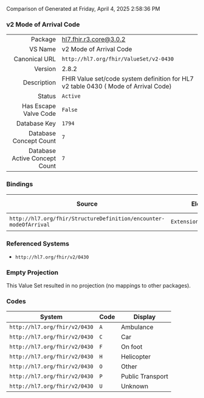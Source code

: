 Comparison of 
Generated at Friday, April 4, 2025 2:58:36 PM

### v2 Mode of Arrival Code

|      |     |
| ---: | --- |
| Package | hl7.fhir.r3.core@3.0.2 |
| VS Name | v2 Mode of Arrival Code |
| Canonical URL | `http://hl7.org/fhir/ValueSet/v2-0430` |
| Version | 2.8.2 |
| Description | FHIR Value set/code system definition for HL7 v2 table 0430 ( Mode of Arrival Code) |
| Status | `Active` |
| Has Escape Valve Code | `False` |
| Database Key | `1794` |
| Database Concept Count | `7` |
| Database Active Concept Count | `7` |
### Bindings

| Source | Element | Binding | Strength | Element Short |
| ------ | ------- | ------- | -------- | ------------- |
| `http://hl7.org/fhir/StructureDefinition/encounter-modeOfArrival` | `Extension.valueCoding` | `http://hl7.org/fhir/ValueSet/v2-0430` | `Example` | Value of extension |

### Referenced Systems

* `http://hl7.org/fhir/v2/0430`
### Empty Projection

This Value Set resulted in no projection (no mappings to other packages).

### Codes

| System | Code | Display |
| ------ | ---- | ------- |
| `http://hl7.org/fhir/v2/0430` | `A` | Ambulance |
| `http://hl7.org/fhir/v2/0430` | `C` | Car |
| `http://hl7.org/fhir/v2/0430` | `F` | On foot |
| `http://hl7.org/fhir/v2/0430` | `H` | Helicopter |
| `http://hl7.org/fhir/v2/0430` | `O` | Other |
| `http://hl7.org/fhir/v2/0430` | `P` | Public Transport |
| `http://hl7.org/fhir/v2/0430` | `U` | Unknown |
